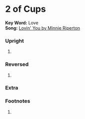 # 2 of Cups

**Key Word:** Love  
**Song:** [Lovin' You by Minnie Riperton](https://www.youtube.com/watch?v=KhaUnHJjS8A)



### Upright

1) 



### Reversed

1) 



### Extra





### Footnotes

1. 


